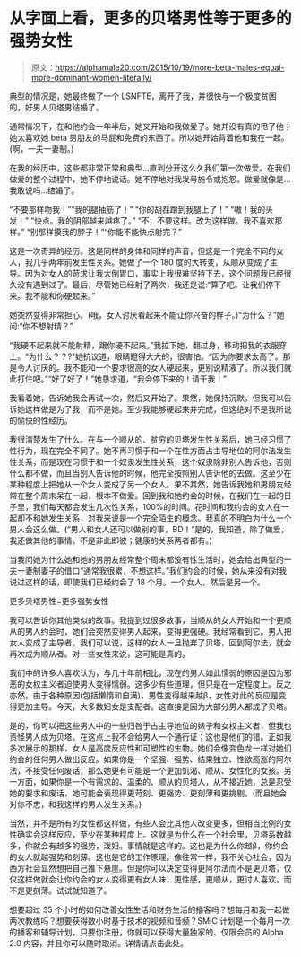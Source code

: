 # 从字面上看，更多的贝塔男性等于更多的强势女性

> 原文：<https://alphamale20.com/2015/10/19/more-beta-males-equal-more-dominant-women-literally/>

典型的情况是，她最终做了一个 LSNFTE，离开了我，并很快与一个极度贫困的，好男人贝塔男结婚了。

通常情况下，在和他约会一年半后，她又开始和我做爱了。她并没有真的甩了他；她太喜欢她 beta 男朋友的马屁和免费的东西了。所以她开始背着他和我在一起。(啊，一夫一妻制。)

在我的经历中，这些都非常正常和典型...直到分开这么久我们第一次做爱。在我们做爱的整个过程中，她不停地说话。她不停地对我发号施令或抱怨。做爱就像是...我敢说吗...结婚了。

“不要那样吻我！”“我的腿抽筋了！”
“你的胡茬蹭到我腿上了！”
“嗷！我的头发！”
“快点。我的阴部越来越疼了。”
“不，不要这样。改为这样做。我不喜欢那样。”
“别那样摸我的脖子！”“你能不能快点射完？”

这是一次奇异的经历。这是同样的身体和同样的声音，但这是一个完全不同的女人，我几乎两年前发生性关系。她做了一个 180 度的大转变，从顺从变成了主导。因为对女人的苛求让我大倒胃口，事实上我很难坚持下去，这个问题我已经很久没有遇到过了。最后，尽管她已经射了两次，我还是说:“算了吧。让我们停下来。我不能和你硬起来。”

她突然变得非常担心。(哦，女人讨厌看起来不能让你兴奋的样子。)“为什么？”她问:“你不想射精？”

“我硬不起来就不能射精，跟你硬不起来。”我拉下她，翻过身，移动把我的衣服穿上。“为什么？？?"她抗议道，眼睛瞪得大大的，很害怕。“因为你要求太高了。那是令人讨厌的。我不能和一个要求很高的女人硬起来，更别说精液了。所以我们就此打住吧。”“好了好了！”她恳求道，“我会停下来的！请干我！”

我看着她，告诉她我会再试一次，然后又开始了。果然，她保持沉默，但我可以告诉她这样做是为了我，而不是她。至少我能够硬起来并完成，但这绝对不是我所说的愉快的性经历。

我很清楚发生了什么。在与一个顺从的、贫穷的贝塔发生性关系后，她已经习惯了性行为，现在完全不同了。她不再习惯于和一个在性方面占主导地位的阿尔法发生性关系，而是现在习惯于和一个奴隶发生性关系，这个奴隶除非别人告诉他，否则什么都不做，而且当别人告诉他的时候，他完全按照别人告诉他的去做。这至少在某种程度上把她从一个女人变成了另一个女人。果不其然，她告诉我她和男朋友经常在整个周末呆在一起，根本不做爱。回到我和她约会的时候，在我们在一起的日子里，我们每天都会发生几次性关系，100%的时间。花时间和我约会的女人在一起却不和她发生关系，对我来说是一个完全陌生的概念。我真的不明白为什么一个男人会这么做。(“男人和女人还可以做别的事，BD！”是的，我知道，除了做爱，我还做其他的事情。不是非此即彼；健康的关系两者都有。)

当我问她为什么她和她的男朋友经常整个周末都没有性生活时，她会给出典型的一夫一妻制妻子的借口“通常我很累，不想这样。”我们约会的时候，她从来没有对我说过这样的话，即使我们已经约会了 18 个月。一个女人，然后是另一个。

更多贝塔男性=更多强势女性

我可以告诉你其他类似的故事。我提到过很多故事，当顺从的女人开始和一个更顺从的男人约会时，她们会突然变得男人起来，变得更强硬。我经常看到它。男人把女人变成了主导者。我们可以说，这样的女人一旦抛弃了贝塔，回到阿尔法，就会再次成为顺从者。对一些女性来说，这可能是真的。

我们中的许多人喜欢认为，与几十年前相比，现在的男人如此懦弱的原因是因为邪恶的女权主义者迫使男人变得懦弱。这多少有些道理，但只是在一定程度上。反之亦然。由于各种原因(包括懒惰和自满)，男性变得越来越β，女性对此的反应是变得更加主导。今天，大多数妇女是支配者。这直接是因为大部分男人都成了贝塔。

是的，你可以把这些男人中的一些归咎于占主导地位的婊子和女权主义者，但我也责怪男人成为贝塔。在这点上我不会给男人一个通行证；这也是他们的错。正如我多次展示的那样，女人是高度反应性和可塑性的生物。她们会像变色龙一样对她们约会的任何男人做出反应。如果你是一个坚强、强势、结果独立、性欲高涨的阿尔法，不接受任何废话，那么她更有可能是一个更加饥渴、顺从、女性化的女孩。另一方面，如果你是一个有需求的、温柔的、顺从的贝塔人，从不接近她，总是忍受她的要求和废话，她可能会表现得更苛刻、更强势、更刻薄和更挑剔。(而且她会对你不忠，和我这样的男人发生关系。)

当然，并不是所有的女性都这样做，有些人会比其他人改变更多，但相当比例的女性确实会这样反应，至少在某种程度上。这就是为什么在一个社会里，贝塔系数越多，你就会有越多的强势，泼妇。事情就是这样的。这也是为什么你越β，你约会的女人就越强势和刻薄。这也是它的工作原理。像往常一样，我不关心社会，因为西方社会显然想把自己推下悬崖。但是你可以决定变得更阿尔法而不是更贝塔，仅仅这样做就会让你约会的女人变得更有女人味，更性感，更顺从，更讨人喜欢，而不是更刻薄。试试就知道了。

想要超过 35 个小时的如何改善女性生活和财务生活的播客吗？想每月和我一起做两次教练吗？想要获得数小时基于技术的视频和音频？SMIC 计划是一个每月一次的播客和辅导计划，只要你注册，你就可以获得大量独家的、仅限会员的 Alpha 2.0 内容，并且你可以随时取消。详情请点击此处。